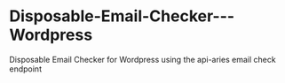 # Disposable-Email-Checker---Wordpress
Disposable Email Checker for Wordpress using the api-aries email check endpoint
